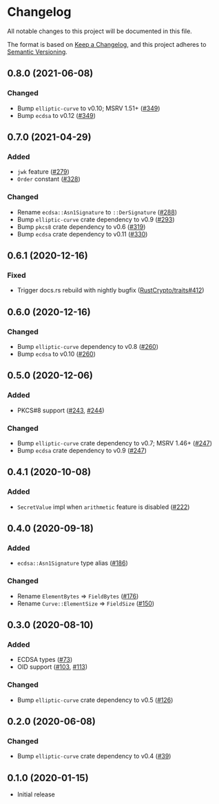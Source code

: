# Changelog
All notable changes to this project will be documented in this file.

The format is based on [Keep a Changelog](https://keepachangelog.com/en/1.0.0/),
and this project adheres to [Semantic Versioning](https://semver.org/spec/v2.0.0.html).

## 0.8.0 (2021-06-08)
### Changed
- Bump `elliptic-curve` to v0.10; MSRV 1.51+ ([#349])
- Bump `ecdsa` to v0.12 ([#349])

[#349]: https://github.com/RustCrypto/elliptic-curves/pull/349

## 0.7.0 (2021-04-29)
### Added
- `jwk` feature ([#279])
- `Order` constant ([#328])

### Changed
- Rename `ecdsa::Asn1Signature` to `::DerSignature` ([#288])
- Bump `elliptic-curve` crate dependency to v0.9 ([#293])
- Bump `pkcs8` crate dependency to v0.6 ([#319])
- Bump `ecdsa` crate dependency to v0.11 ([#330])

[#279]: https://github.com/RustCrypto/elliptic-curves/pull/279
[#288]: https://github.com/RustCrypto/elliptic-curves/pull/288
[#293]: https://github.com/RustCrypto/elliptic-curves/pull/293
[#319]: https://github.com/RustCrypto/elliptic-curves/pull/319
[#328]: https://github.com/RustCrypto/elliptic-curves/pull/328
[#330]: https://github.com/RustCrypto/elliptic-curves/pull/330

## 0.6.1 (2020-12-16)
### Fixed
- Trigger docs.rs rebuild with nightly bugfix ([RustCrypto/traits#412])

[RustCrypto/traits#412]: https://github.com/RustCrypto/traits/pull/412

## 0.6.0 (2020-12-16)
### Changed
- Bump `elliptic-curve` dependency to v0.8 ([#260])
- Bump `ecdsa` to v0.10 ([#260])

[#260]: https://github.com/RustCrypto/elliptic-curves/pull/260

## 0.5.0 (2020-12-06)
### Added
- PKCS#8 support ([#243], [#244])

### Changed
- Bump `elliptic-curve` crate dependency to v0.7; MSRV 1.46+ ([#247])
- Bump `ecdsa` crate dependency to v0.9 ([#247])

[#247]: https://github.com/RustCrypto/elliptic-curves/pull/247
[#244]: https://github.com/RustCrypto/elliptic-curves/pull/244
[#243]: https://github.com/RustCrypto/elliptic-curves/pull/243

## 0.4.1 (2020-10-08)
### Added
- `SecretValue` impl when `arithmetic` feature is disabled ([#222])

[#222]: https://github.com/RustCrypto/elliptic-curves/pull/222

## 0.4.0 (2020-09-18)
### Added
- `ecdsa::Asn1Signature` type alias ([#186])

### Changed
- Rename `ElementBytes` => `FieldBytes` ([#176])
- Rename `Curve::ElementSize` => `FieldSize` ([#150])

[#186]: https://github.com/RustCrypto/elliptic-curves/pull/186
[#176]: https://github.com/RustCrypto/elliptic-curves/pull/176
[#150]: https://github.com/RustCrypto/elliptic-curves/pull/150

## 0.3.0 (2020-08-10)
### Added
- ECDSA types ([#73])
- OID support ([#103], [#113])

### Changed
- Bump `elliptic-curve` crate dependency to v0.5 ([#126])

[#73]: https://github.com/RustCrypto/elliptic-curves/pull/73
[#103]: https://github.com/RustCrypto/elliptic-curves/pull/103
[#113]: https://github.com/RustCrypto/elliptic-curves/pull/113
[#126]: https://github.com/RustCrypto/elliptic-curves/pull/126

## 0.2.0 (2020-06-08)
### Changed
- Bump `elliptic-curve` crate dependency to v0.4 ([#39])

[#39]: https://github.com/RustCrypto/elliptic-curves/pull/39

## 0.1.0 (2020-01-15)
- Initial release
